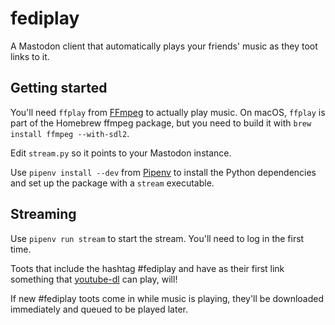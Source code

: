 # fediplay

A Mastodon client that automatically plays your friends' music as they toot links to it.

## Getting started

You'll need `ffplay` from [FFmpeg](https://ffmpeg.org/) to actually play music. On macOS, `ffplay` is part of the Homebrew ffmpeg package, but you need to build it with `brew install ffmpeg --with-sdl2`.

Edit `stream.py` so it points to your Mastodon instance.

Use `pipenv install --dev` from [Pipenv](https://docs.pipenv.org/) to install the Python dependencies and set up the package with a `stream` executable.

## Streaming

Use `pipenv run stream` to start the stream. You'll need to log in the first time.

Toots that include the hashtag #fediplay and have as their first link something that [youtube-dl](https://rg3.github.io/youtube-dl/) can play, will!

If new #fediplay toots come in while music is playing, they'll be downloaded immediately and queued to be played later.

